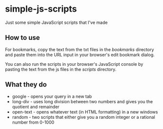 # simple-js-scripts
Just some simple JavaScript scripts that I've made

## How to use
For bookmarks, copy the text from the txt files in the *bookmarks* directory and paste them into the URL input in your browser's edit bookmark dialog.

You can also run the scripts in your browser's JavaScript console by pasting the text from the js files in the *scripts* directory.

## What they do
* google - opens your query in a new tab
* long-div - uses long division between two numbers and gives you the quotient and remainder
* open-text - opens whatever text (in HTML formatting) in a new windows
* random - two scripts that either give you a random integer or a rational number from 0-1000
